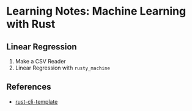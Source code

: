 # Learning Notes: Machine Learning with Rust

## Linear Regression
1. Make a CSV Reader
2. Linear Regression with `rusty_machine`

## References

* [rust-cli-template](https://github.com/kbknapp/rust-cli-template)
